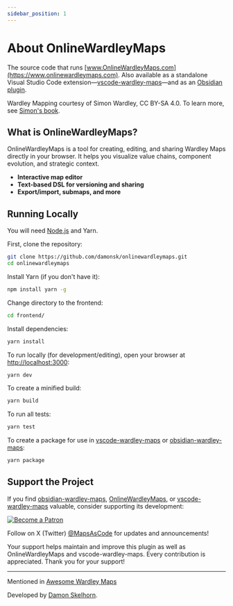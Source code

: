 ```yaml
---
sidebar_position: 1
---
```


# About OnlineWardleyMaps

The source code that runs [www.OnlineWardleyMaps.com](https://www.onlinewardleymaps.com). Also available as a standalone Visual Studio Code extension—[vscode-wardley-maps](https://github.com/damonsk/vscode-wardley-maps)—and as an [Obsidian plugin](https://github.com/damonsk/obsidian-wardley-maps).

Wardley Mapping courtesy of Simon Wardley, CC BY-SA 4.0. To learn more, see [Simon's book](https://medium.com/wardleymaps/on-being-lost-2ef5f05eb1ec).

## What is OnlineWardleyMaps?

OnlineWardleyMaps is a tool for creating, editing, and sharing Wardley Maps directly in your browser. It helps you visualize value chains, component evolution, and strategic context.

- **Interactive map editor**
- **Text-based DSL for versioning and sharing**
- **Export/import, submaps, and more**

## Running Locally

You will need [Node.js](https://nodejs.org/en/download/) and Yarn.

First, clone the repository:

```bash
git clone https://github.com/damonsk/onlinewardleymaps.git
cd onlinewardleymaps
```

Install Yarn (if you don't have it):

```bash
npm install yarn -g
```

Change directory to the frontend:

```bash
cd frontend/
```

Install dependencies:

```bash
yarn install
```

To run locally (for development/editing), open your browser at [http://localhost:3000](http://localhost:3000):

```bash
yarn dev
```

To create a minified build:

```bash
yarn build
```

To run all tests:

```bash
yarn test
```

To create a package for use in [vscode-wardley-maps](https://github.com/damonsk/vscode-wardley-maps) or [obsidian-wardley-maps](https://github.com/damonsk/obsidian-wardley-maps):

```bash
yarn package
```

## Support the Project

If you find [obsidian-wardley-maps](https://github.com/damonsk/obsidian-wardley-maps), [OnlineWardleyMaps](https://github.com/damonsk/onlinewardleymaps), or [vscode-wardley-maps](https://github.com/damonsk/vscode-wardley-maps) valuable, consider supporting its development:

[![Become a Patron](https://c5.patreon.com/external/logo/become_a_patron_button.png)](https://www.patreon.com/mapsascode/overview)

Follow on X (Twitter) [@MapsAsCode](https://x.com/mapsascode) for updates and announcements!

Your support helps maintain and improve this plugin as well as OnlineWardleyMaps and vscode-wardley-maps. Every contribution is appreciated. Thank you for your support!

---

Mentioned in [Awesome Wardley Maps](https://github.com/wardley-maps-community/awesome-wardley-maps#apps)

Developed by [Damon Skelhorn](https://linkedin.com/in/skels).
